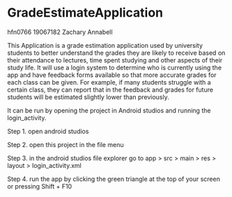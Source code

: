 # GradeEstimateApplication

hfn0766 19067182 Zachary Annabell

This Application is a grade estimation application used by university students to better 
understand the grades they are likely to receive based on their attendance to lectures, 
time spent studying and other aspects of their study life. It will use a login system to 
determine who is currently using the app and have feedback forms available so that more 
accurate grades for each class can be given. For example, if many students struggle with 
a certain class, they can report that in the feedback and grades for future students will 
be estimated slightly lower than previously. 

It can be run by opening the project in Android studios and running the login_activity.

Step 1. open android studios

Step 2. open this project in the file menu

Step 3. in the android studios file explorer go to
app > src > main > res > layout > login_activity.xml

Step 4. run the app by clicking the green triangle at the top of your screen or pressing Shift + F10
